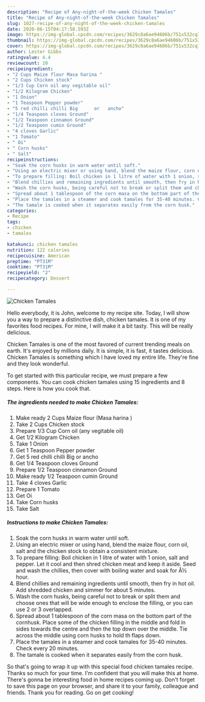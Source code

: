 ```yaml
---
description: "Recipe of Any-night-of-the-week Chicken Tamales"
title: "Recipe of Any-night-of-the-week Chicken Tamales"
slug: 1027-recipe-of-any-night-of-the-week-chicken-tamales
date: 2020-06-15T04:17:58.593Z
image: https://img-global.cpcdn.com/recipes/3629c8a6ae94606b/751x532cq70/chicken-tamales-recipe-main-photo.jpg
thumbnail: https://img-global.cpcdn.com/recipes/3629c8a6ae94606b/751x532cq70/chicken-tamales-recipe-main-photo.jpg
cover: https://img-global.cpcdn.com/recipes/3629c8a6ae94606b/751x532cq70/chicken-tamales-recipe-main-photo.jpg
author: Lester Gibbs
ratingvalue: 4.4
reviewcount: 10
recipeingredient:
- "2 Cups Maize flour Masa harina "
- "2 Cups Chicken stock"
- "1/3 Cup Corn oil any vegitable oil"
- "1/2 Kilogram Chicken"
- "1 Onion"
- "1 Teaspoon Pepper powder"
- "5 red chilli chilli Big      or   ancho"
- "1/4 Teaspoon cloves Ground"
- "1/2 Teaspoon cinnamon Ground"
- "1/2 Teaspoon cumin Ground"
- "4 cloves Garlic"
- "1 Tomato"
- " Oi"
- " Corn husks"
- " Salt"
recipeinstructions:
- "Soak the corn husks in warm water until soft."
- "Using an electric mixer or using hand, blend the maize flour, corn oil, salt and the chicken stock to obtain a consistent mixture."
- "To prepare filling: Boil chicken in 1 litre of water with 1 onion, salt and pepper. Let it cool and then shred chicken meat and keep it aside. Seed and wash the chillies, then cover with boiling water and soak for Â½ hour."
- "Blend chillies and remaining ingredients until smooth, then fry in hot oil. Add shredded chicken and simmer for about 5 minutes."
- "Wash the corn husks, being careful not to break or split them and choose ones that will be wide enough to enclose the filling, or you can use 2 or 3 overlapped."
- "Spread about 1 tablespoon of the corn masa on the bottom part of the cornhusk. Place some of the chicken filling in the middle and fold in sides towards the centre and then the top down over the middle. Tie across the middle using corn husks to hold th flaps down."
- "Place the tamales in a steamer and cook tamales for 35-40 minutes. Check every 20 minutes."
- "The tamale is cooked when it separates easily from the corn husk."
categories:
- Recipe
tags:
- chicken
- tamales

katakunci: chicken tamales 
nutrition: 122 calories
recipecuisine: American
preptime: "PT31M"
cooktime: "PT31M"
recipeyield: "2"
recipecategory: Dessert

---
```



![Chicken Tamales](https://img-global.cpcdn.com/recipes/3629c8a6ae94606b/751x532cq70/chicken-tamales-recipe-main-photo.jpg)

Hello everybody, it is John, welcome to my recipe site. Today, I will show you a way to prepare a distinctive dish, chicken tamales. It is one of my favorites food recipes. For mine, I will make it a bit tasty. This will be really delicious.



Chicken Tamales is one of the most favored of current trending meals on earth. It's enjoyed by millions daily. It is simple, it is fast, it tastes delicious. Chicken Tamales is something which I have loved my entire life. They're fine and they look wonderful.


To get started with this particular recipe, we must prepare a few components. You can cook chicken tamales using 15 ingredients and 8 steps. Here is how you cook that.

<!--inarticleads1-->

##### The ingredients needed to make Chicken Tamales:

1. Make ready 2 Cups Maize flour (Masa harina )
1. Take 2 Cups Chicken stock
1. Prepare 1/3 Cup Corn oil (any vegitable oil)
1. Get 1/2 Kilogram Chicken
1. Take 1 Onion
1. Get 1 Teaspoon Pepper powder
1. Get 5 red chilli chilli Big      or   ancho
1. Get 1/4 Teaspoon cloves Ground
1. Prepare 1/2 Teaspoon cinnamon Ground
1. Make ready 1/2 Teaspoon cumin Ground
1. Take 4 cloves Garlic
1. Prepare 1 Tomato
1. Get  Oi
1. Take  Corn husks
1. Take  Salt




<!--inarticleads2-->

##### Instructions to make Chicken Tamales:

1. Soak the corn husks in warm water until soft.
1. Using an electric mixer or using hand, blend the maize flour, corn oil, salt and the chicken stock to obtain a consistent mixture.
1. To prepare filling: Boil chicken in 1 litre of water with 1 onion, salt and pepper. Let it cool and then shred chicken meat and keep it aside. Seed and wash the chillies, then cover with boiling water and soak for Â½ hour.
1. Blend chillies and remaining ingredients until smooth, then fry in hot oil. Add shredded chicken and simmer for about 5 minutes.
1. Wash the corn husks, being careful not to break or split them and choose ones that will be wide enough to enclose the filling, or you can use 2 or 3 overlapped.
1. Spread about 1 tablespoon of the corn masa on the bottom part of the cornhusk. Place some of the chicken filling in the middle and fold in sides towards the centre and then the top down over the middle. Tie across the middle using corn husks to hold th flaps down.
1. Place the tamales in a steamer and cook tamales for 35-40 minutes. Check every 20 minutes.
1. The tamale is cooked when it separates easily from the corn husk.




So that's going to wrap it up with this special food chicken tamales recipe. Thanks so much for your time. I'm confident that you will make this at home. There's gonna be interesting food in home recipes coming up. Don't forget to save this page on your browser, and share it to your family, colleague and friends. Thank you for reading. Go on get cooking!
